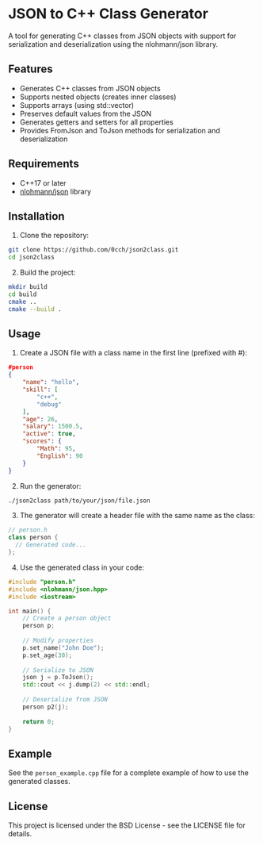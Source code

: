 # JSON to C++ Class Generator

A tool for generating C++ classes from JSON objects with support for serialization and deserialization using the nlohmann/json library.

## Features

- Generates C++ classes from JSON objects
- Supports nested objects (creates inner classes)
- Supports arrays (using std::vector)
- Preserves default values from the JSON
- Generates getters and setters for all properties
- Provides FromJson and ToJson methods for serialization and deserialization

## Requirements

- C++17 or later
- [nlohmann/json](https://github.com/nlohmann/json) library

## Installation

1. Clone the repository:
```bash
git clone https://github.com/0cch/json2class.git
cd json2class
```

2. Build the project:
```bash
mkdir build
cd build
cmake ..
cmake --build .
```

## Usage

1. Create a JSON file with a class name in the first line (prefixed with #):

```json
#person
{
    "name": "hello",
    "skill": [
        "c++",
        "debug"
    ],
    "age": 26,
    "salary": 1500.5,
    "active": true,
    "scores": {
        "Math": 95,
        "English": 90
    }
}
```

2. Run the generator:

```bash
./json2class path/to/your/json/file.json
```

3. The generator will create a header file with the same name as the class:

```cpp
// person.h
class person {
  // Generated code...
};
```

4. Use the generated class in your code:

```cpp
#include "person.h"
#include <nlohmann/json.hpp>
#include <iostream>

int main() {
    // Create a person object
    person p;
    
    // Modify properties
    p.set_name("John Doe");
    p.set_age(30);
    
    // Serialize to JSON
    json j = p.ToJson();
    std::cout << j.dump(2) << std::endl;
    
    // Deserialize from JSON
    person p2(j);
    
    return 0;
}
```

## Example

See the `person_example.cpp` file for a complete example of how to use the generated classes.

## License

This project is licensed under the BSD License - see the LICENSE file for details.
```
